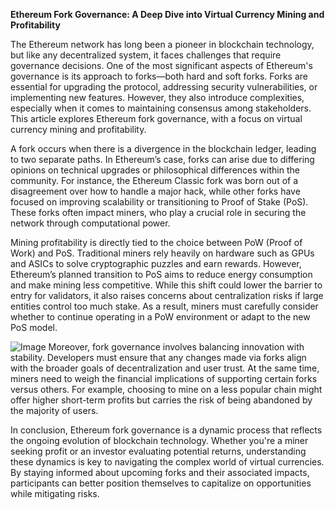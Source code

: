**Ethereum Fork Governance: A Deep Dive into Virtual Currency Mining and Profitability**

The Ethereum network has long been a pioneer in blockchain technology, but like any decentralized system, it faces challenges that require governance decisions. One of the most significant aspects of Ethereum's governance is its approach to forks—both hard and soft forks. Forks are essential for upgrading the protocol, addressing security vulnerabilities, or implementing new features. However, they also introduce complexities, especially when it comes to maintaining consensus among stakeholders. This article explores Ethereum fork governance, with a focus on virtual currency mining and profitability.

A fork occurs when there is a divergence in the blockchain ledger, leading to two separate paths. In Ethereum’s case, forks can arise due to differing opinions on technical upgrades or philosophical differences within the community. For instance, the Ethereum Classic fork was born out of a disagreement over how to handle a major hack, while other forks have focused on improving scalability or transitioning to Proof of Stake (PoS). These forks often impact miners, who play a crucial role in securing the network through computational power.

Mining profitability is directly tied to the choice between PoW (Proof of Work) and PoS. Traditional miners rely heavily on hardware such as GPUs and ASICs to solve cryptographic puzzles and earn rewards. However, Ethereum’s planned transition to PoS aims to reduce energy consumption and make mining less competitive. While this shift could lower the barrier to entry for validators, it also raises concerns about centralization risks if large entities control too much stake. As a result, miners must carefully consider whether to continue operating in a PoW environment or adapt to the new PoS model.


![Image](https://github.com/user-attachments/assets/31692037-0104-4703-abd1-696b6a7dd41b)
Moreover, fork governance involves balancing innovation with stability. Developers must ensure that any changes made via forks align with the broader goals of decentralization and user trust. At the same time, miners need to weigh the financial implications of supporting certain forks versus others. For example, choosing to mine on a less popular chain might offer higher short-term profits but carries the risk of being abandoned by the majority of users.

In conclusion, Ethereum fork governance is a dynamic process that reflects the ongoing evolution of blockchain technology. Whether you're a miner seeking profit or an investor evaluating potential returns, understanding these dynamics is key to navigating the complex world of virtual currencies. By staying informed about upcoming forks and their associated impacts, participants can better position themselves to capitalize on opportunities while mitigating risks.